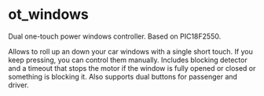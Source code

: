 # ot_windows
Dual one-touch power windows controller. Based on PIC18F2550. 

Allows to roll up an down your car windows with a single short touch. If you keep pressing, you can control them manually. Includes blocking detector and a timeout that stops the motor if the window is fully opened or closed or something is blocking it. Also supports dual buttons for passenger and driver.
